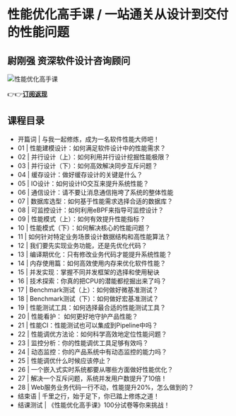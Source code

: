 性能优化高手课 / 一站通关从设计到交付的性能问题
=========================

尉刚强 **资深软件设计咨询顾问**
------------------

![性能优化高手课](https://www.geekgay.com/storage/geek/geek_049e8c9e5676c881b927c4d37137be64.jpg)  
  
👉👉[**订阅返现**](https://time.geekbang.org/column/intro/100079101?code=CYMA3NOglywgB8-e1Cejqb8mRqwGkd0R5DMXM%2FcHkp4%3D "性能优化高手课")  
  
课程目录
----

  
  
- 开篇词 | 与我一起修炼，成为一名软件性能大师吧！
- 01 | 性能建模设计：如何满足软件设计中的性能需求？
- 02 | 并行设计（上）：如何利用并行设计挖掘性能极限？
- 03 | 并行设计（下）：如何高效解决同步互斥问题？
- 04 | 缓存设计：做好缓存设计的关键是什么？
- 05 | IO设计：如何设计IO交互来提升系统性能？
- 06 | 通信设计：请不要让消息通信拖垮了系统的整体性能
- 07 | 数据库选型：如何基于性能需求选择合适的数据库？
- 08 | 可监控设计：如何利用eBPF来指导可监控设计？
- 09 | 性能模式（上）：如何有效提升性能指标？
- 10 | 性能模式（下）：如何解决核心的性能问题？
- 11 | 如何针对特定业务场景设计数据结构和高性能算法？
- 12 | 我们要先实现业务功能，还是先优化代码？
- 13 | 编译期优化：只有修改业务代码才能提升系统性能？
- 14 | 内存使用篇：如何高效使用内存来优化软件性能？
- 15 | 并发实现：掌握不同并发框架的选择和使用秘诀
- 16 | 技术探索：你真的把CPU的潜能都挖掘出来了吗？
- 17 | Benchmark测试（上）：如何做好微基准测试？
- 18 | Benchmark测试（下）：如何做好宏基准测试？
- 19 | 性能测试工具：如何选择最合适的性能测试工具？
- 20 | 性能看护： 如何更好地守护产品性能？
- 21 | 性能CI：性能测试也可以集成到Pipeline中吗？
- 22 | 性能调优方法论：如何科学高效地定位性能问题？
- 23 | 监控分析：你的性能调优工具足够有效吗？
- 24 | 动态监控：你的产品系统中有动态监控的能力吗？
- 25 | 性能调优什么时候应该停止？
- 26 | 一个嵌入式实时系统都要从哪些方面做好性能优化？
- 27 | 解决一个互斥问题，系统并发用户数提升了10倍！
- 28 | Web服务业务代码一行不动，性能提升20%，怎么做到的？
- 结束语 | 千里之行，始于足下，你已踏上修炼之道！
- 结课测试 | 《性能优化高手课》100分试卷等你来挑战！